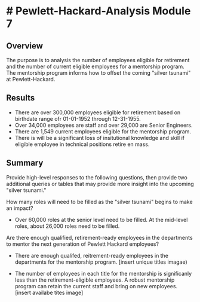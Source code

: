 # # Pewlett-Hackard-Analysis Module 7 


## Overview
The purpose is to analysis the number of employees eligible for retirement and the number of current eligible employees for a mentorship program.
The mentorship program informs how to offset the coming "silver tsunami" at Pewlett-Hackard.

## Results

* There are over 300,000 employees eligible for retirement based on birthdate range ofr 01-01-1952 through 12-31-1955.
* Over 34,000 employees are staff and over 29,000 are Senior Engineers.
* There are 1,549 current employees eligible for the mentorship program.
* There is will be a significant loss of insitutional knowledge and skill if eligible employee in technical positions retire en mass.


## Summary

 Provide high-level responses to the following questions, then provide two additional queries or tables that may provide more insight into the upcoming "silver tsunami."

How many roles will need to be filled as the "silver tsunami" begins to make an impact?
* Over 60,000 roles at the senior level need to be filled. At the mid-level roles, about 26,000 roles need to be filled. 

Are there enough qualified, retirement-ready employees in the departments to mentor the next generation of Pewlett Hackard employees?
* There are enough qualifed, reitrement-ready employees in the departments for the mentorship program.
[insert unique titles imagae)

* The number of employees in each title for the mentorship is significanly less than the retirement-eligible employees. 
A robust mentorship program can retain the current staff and bring on new employees. 
[insert availabe tites image]
